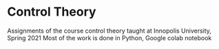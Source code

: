 # Control Theory
Assignments of the course control theory taught at Innopolis University, Spring 2021
Most of the work is done in Python, Google colab notebook
